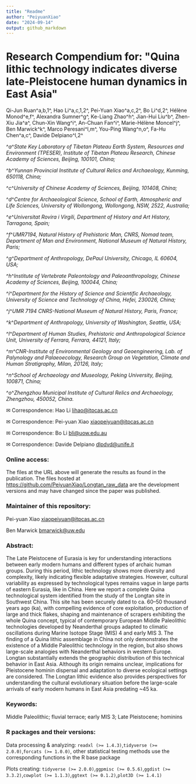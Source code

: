 ```yaml
---
title: "Readme"
author: "PeiyuanXiao"
date: "2024-09-14"
output: github_markdown
---
```


# **Research Compendium for: "**Quina lithic technology indicates diverse late-Pleistocene human dynamics in East Asia**"**

Qi-Jun Ruan^a,b,1^, Hao Li^a,c,1,2^, Pei-Yuan Xiao^a,c,2^, Bo Li^d,2^, Hélène Monod^e,f^, Alexandra Sumner^g^, Ke-Liang Zhao^h^, Jian-Hui Liu^b^, Zhen-Xiu Jia^a^, Chun-Xin Wang^i^, An-Chuan Fan^i^, Marie-Hélène Moncel^j^, Ben Marwick^k^, Marco Peresani^l,m^, You-Ping Wang^n,o^, Fa-Hu Chen^a,c^, Davide Delpiano^l,2^

^*a*^*State Key Laboratory of Tibetan Plateau Earth System, Resources and Environment (TPESER), Institute of Tibetan Plateau Research, Chinese Academy of Sciences, Beijing, 100101, China;*

^*b*^*Yunnan Provincial Institute of Cultural Relics and Archaeology, Kunming, 650118, China;*

^*c*^*University of Chinese Academy of Sciences, Beijing, 101408, China;*

^*d*^*Centre for Archaeological Science, School of Earth, Atmospheric and Life Sciences, University of Wollongong, Wollongong, NSW, 2522, Australia;*

^*e*^*Universitat Rovira i Virgili, Department of History and Art History, Tarragona, Spain;*

^*f*^*UMR7194, Natural History of Prehistoric Man, CNRS, Nomad team, Department of Man and Environment, National Museum of Natural History, Paris;*

^*g*^*Department of Anthropology, DePaul University, Chicago, IL 60604, USA;*

^*h*^*Institute of Vertebrate Paleontology and Paleoanthropology, Chinese Academy of Sciences, Beijing, 100044, China;*

^*i*^*Department for the History of Science and Scientific Archaeology, University of Science and Technology of China, Hefei, 230026, China;*

^*j*^*UMR 7194 CNRS-National Museum of Natural History, Paris, France;*

^*k*^*Department of Anthropology, University of Washington, Seattle, USA;*

^*l*^*Department of Human Studies, Prehistoric and Anthropological Science Unit, University of Ferrara, Ferrara, 44121, Italy;*

^*m*^*CNR-Institute of Environmental Geology and Geoengineering, Lab. of Palynology and Palaeoecology, Research Group on Vegetation, Climate and Human Stratigraphy, Milan, 20126, Italy;*

^*n*^*School of Archaeology and Museology, Peking University, Beijing, 100871, China;*

^*o*^*Zhengzhou Municipal Institute of Cultural Relics and Archaeology, Zhengzhou, 450052, China.*

✉ Correspondence: Hao Li [lihao\@itpcas.ac.cn](mailto:lihao@itpcas.ac.cn)

✉ Correspondence: Pei-yuan Xiao [xiaopeiyuan\@itpcas.ac.cn](mailto:xiaopeiyuan@itpcas.ac.cn)

✉ Correspondence: Bo Li [bli\@uow.edu.au](mailto:bli@uow.edu.au)

✉ Correspondence: Davide Delpiano [dlpdvd\@unife.it](mailto:dlpdvd@unife.it)

### Online access:

The files at the URL above will generate the results as found in the publication. The files hosted at <https://github.com/PeiyuanXiao/Longtan_raw_data> are the development versions and may have changed since the paper was published.

### Maintainer of this repository:

Pei-yuan Xiao [xiaopeiyuan\@itpcas.ac.cn](mailto:xiaopeiyuan@itpcas.ac.cn)

Ben Marwick [bmarwick\@uw.edu](mailto:bmarwick@uw.edu)

### Abstract:

The Late Pleistocene of Eurasia is key for understanding interactions between early modern humans and different types of archaic human groups. During this period, lithic technology shows more diversity and complexity, likely indicating flexible adaptative strategies. However, cultural variability as expressed by technological types remains vague in large parts of eastern Eurasia, like in China. Here we report a complete Quina technological system identified from the study of the Longtan site in Southwest China. This site has been securely dated to ca. 60–50 thousand years ago (ka), with compelling evidence of core exploitation, production of large and thick flakes, shaping and maintenance of scrapers exhibiting the whole Quina concept, typical of contemporary European Middle Paleolithic technologies developed by Neanderthal groups adapted to climatic oscillations during Marine Isotope Stage (MIS) 4 and early MIS 3. The finding of a Quina lithic assemblage in China not only demonstrates the existence of a Middle Paleolithic technology in the region, but also shows large-scale analogies with Neanderthal behaviors in western Europe. Longtan substantially extends the geographic distribution of this technical behavior in East Asia. Although its origin remains unclear, implications for Pleistocene hominin dispersal and adaptation to diverse ecological settings are considered. The Longtan lithic evidence also provides perspectives for understanding the cultural evolutionary situation before the large-scale arrivals of early modern humans in East Asia predating \~45 ka.

### Keywords:

Middle Paleolithic; fluvial terrace; early MIS 3; Late Pleistocene; hominins

### R packages and their versions:

Data processing & analyzing: `readxl (>= 1.4.3)`,`tidyverse (>= 2.0.0)`,`forcats (>= 1.0.0)`, other statistical testing methods use the corresponding functions in the R base package

Plots creating: `tidyverse (>= 2.0.0)`,`ggpmisc (>= 0.5.6)`,`ggdist (>= 3.3.2)`,`cowplot (>= 1.1.3)`,`ggtext (>= 0.1.2)`,`plot3D (>= 1.4.1)`
